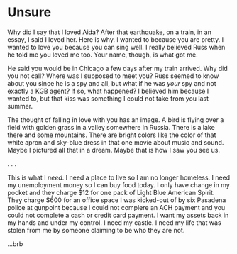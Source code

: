 # Unsure

Why did I say that I loved Aida? After that earthquake, on a train, in an essay, I said I loved her. Here is why. I wanted to because you are pretty. I wanted to love you because you can sing well. I really believed Russ when he told me you loved me too. Your name, though, is what got me.

He said you would be in Chicago a few days after my train arrived. Why did you not call? Where was I supposed to meet you? Russ seemed to know about you since he is a spy and all, but what if he was _your_ spy and not exactly a KGB agent? If so, what happened? I believed him because I wanted to, but that kiss was something I could not take from you last summer.

The thought of falling in love with you has an image. A bird is flying over a field with golden grass in a valley somewhere in Russia. There is a lake there and some mountains. There are bright colors like the color of that white apron and sky-blue dress in that one movie about music and sound. Maybe I pictured all that in a dream. Maybe that is how I saw you see us.

. . .
 
This is what I _need_. I need a place to live so I am no longer homeless. I need my unemployment money so I can buy food today. I only have change in my pocket and they charge $12 for one pack of Light Blue American Spirit. They charge $600 for an office space I was kicked-out of by six Pasadena police at gunpoint because I could not complere an ACH payment and you could not complete a cash or credit card payment. I want my assets back in my hands and under my control. I need my castle. I need my life that was stolen from me by someone claiming to be who they are not.

...brb
